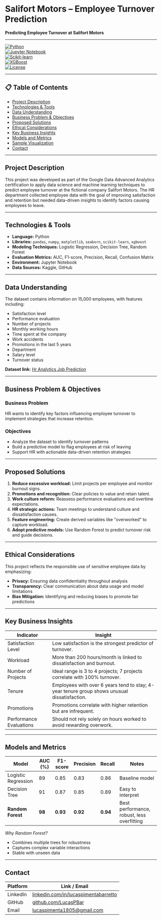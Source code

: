 # Salifort Motors – Employee Turnover Prediction  
**Predicting Employee Turnover at Salifort Motors**

---

[![Python](https://img.shields.io/badge/Python-3.10-blue?logo=python)](https://www.python.org/)  
[![Jupyter Notebook](https://img.shields.io/badge/Jupyter-Notebook-orange?logo=jupyter)](https://jupyter.org/)  
[![Scikit-learn](https://img.shields.io/badge/Scikit--Learn-0.24-lightgrey?logo=scikitlearn)](https://scikit-learn.org/)  
[![XGBoost](https://img.shields.io/badge/XGBoost-1.6-red?logo=xgboost)](https://xgboost.readthedocs.io/)  
[![License](https://img.shields.io/badge/license-MIT-green)](LICENSE)  

---

## 📋 Table of Contents

- [Project Description](#project-description)  
- [Technologies & Tools](#technologies--tools)  
- [Data Understanding](#data-understanding)  
- [Business Problem & Objectives](#business-problem--objectives)  
- [Proposed Solutions](#proposed-solutions)  
- [Ethical Considerations](#ethical-considerations)  
- [Key Business Insights](#key-business-insights)  
- [Models and Metrics](#models-and-metrics)  
- [Sample Visualization](#sample-visualization)  
- [Contact](#contact) 

---

## Project Description

This project was developed as part of the Google Data Advanced Analytics certification to apply data science and machine learning techniques to predict employee turnover at the fictional company Salifort Motors. The HR department collected employee data with the goal of improving satisfaction and retention but needed data-driven insights to identify factors causing employees to leave.

---

## Technologies & Tools

- **Language:** Python  
- **Libraries:** `pandas`, `numpy`, `matplotlib`, `seaborn`, `scikit-learn`, `xgboost`  
- **Modeling Techniques:** Logistic Regression, Decision Tree, Random Forest  
- **Evaluation Metrics:** AUC, F1-score, Precision, Recall, Confusion Matrix  
- **Environment:** Jupyter Notebook  
- **Data Sources:** Kaggle, GitHub  

---

## Data Understanding

The dataset contains information on 15,000 employees, with features including:  
- Satisfaction level  
- Performance evaluation  
- Number of projects  
- Monthly working hours  
- Time spent at the company  
- Work accidents  
- Promotions in the last 5 years  
- Department  
- Salary level  
- Turnover status  

**Dataset link:** [Hr Analytics Job Prediction](https://www.kaggle.com/datasets/ajaypalsinghlohana/hr-analytics-job-prediction)

---

## Business Problem & Objectives

### Business Problem  
HR wants to identify key factors influencing employee turnover to implement strategies that increase retention.

### Objectives  
- Analyze the dataset to identify turnover patterns  
- Build a predictive model to flag employees at risk of leaving  
- Support HR with actionable data-driven retention strategies  

---

## Proposed Solutions

1. **Reduce excessive workload:** Limit projects per employee and monitor burnout signs.  
2. **Promotions and recognition:** Clear policies to value and retain talent.  
3. **Work culture reform:** Reassess performance evaluations and overtime expectations.  
4. **HR strategic actions:** Team meetings to understand culture and dissatisfaction causes.  
5. **Feature engineering:** Create derived variables like "overworked" to capture workload.  
6. **Adopt predictive models:** Use Random Forest to predict turnover risk and guide decisions.  

---

## Ethical Considerations

This project reflects the responsible use of sensitive employee data by emphasizing:  
- **Privacy:** Ensuring data confidentiality throughout analysis  
- **Transparency:** Clear communication about data usage and model limitations  
- **Bias Mitigation:** Identifying and reducing biases to promote fair predictions  

---

## Key Business Insights

| Indicator                 | Insight                                                                                   |
|---------------------------|-------------------------------------------------------------------------------------------|
| Satisfaction Level        | Low satisfaction is the strongest predictor of turnover.                                 |
| Workload                  | More than 200 hours/month is linked to dissatisfaction and burnout.                      |
| Number of Projects        | Ideal range is 3 to 4 projects; 7 projects correlate with 100% turnover.                 |
| Tenure                    | Employees with over 6 years tend to stay; 4-year tenure group shows unusual dissatisfaction. |
| Promotions                | Promotions correlate with higher retention but are infrequent.                           |
| Performance Evaluations   | Should not rely solely on hours worked to avoid rewarding overwork.                      |

---

## Models and Metrics

| Model              | AUC (%) | F1-score | Precision | Recall | Notes                                      |
|--------------------|---------|----------|-----------|--------|--------------------------------------------|
| Logistic Regression | 89      | 0.85     | 0.83      | 0.86   | Baseline model                             |
| Decision Tree      | 91      | 0.87     | 0.85      | 0.89   | Easy to interpret                          |
| **Random Forest**  | **98**  | **0.93** | **0.92**  | **0.94** | Best performance, robust, less overfitting |

*Why Random Forest?*  
- Combines multiple trees for robustness  
- Captures complex variable interactions  
- Stable with unseen data  

---

## Contact

| Platform | Link / Email                                                  |
|----------|--------------------------------------------------------------|
| LinkedIn | [linkedin.com/in/lucaspimentabarretto](https://www.linkedin.com/in/lucaspimentabarretto) |
| GitHub   | [github.com/LucasPBar](https://github.com/LucasPBar)         |
| Email    | lucaspimenta1805@gmail.com                                    |




